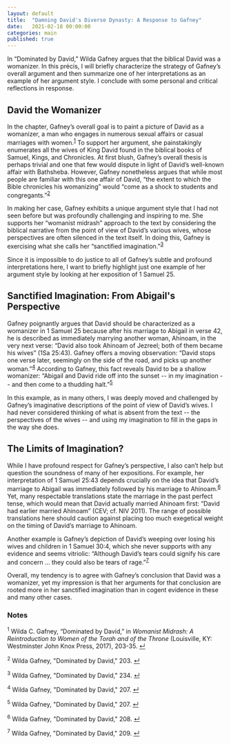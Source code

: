 ```yaml
---
layout: default
title:  "Damning David's Diverse Dynasty: A Response to Gafney"
date:   2021-02-18 00:00:00
categories: main
published: true
---
```


In “Dominated by David,” Wilda Gafney argues that the biblical David was a womanizer. In this précis, I will briefly characterize the strategy of Gafney’s overall argument and then summarize one of her interpretations as an example of her argument style. I conclude with some 
personal and critical reflections in response.

## David the Womanizer
In the chapter, Gafney’s overall goal is to paint a picture of David as a womanizer, a man who engages in numerous sexual affairs or casual marriages with women.<sup id="a1">[1](#f1)</sup> To support her argument, she painstakingly enumerates all the wives of King David found in the biblical books of Samuel, Kings, and Chronicles. At first blush, Gafney’s overall thesis is perhaps trivial and one that few would dispute in light of David’s well-known affair with Bathsheba. However, Gafney nonetheless argues that while most people are familiar with this one affair of David, “the extent to which the Bible chronicles his womanizing” would “come as a shock to students and congregants.”<sup id="a2">[2](#f2)</sup>

In making her case, Gafney exhibits a unique argument style that I had not seen before but was profoundly challenging and inspiring to me. She supports her “womanist midrash” approach to the text by considering the biblical narrative from the point of view of David’s various wives, whose perspectives are often silenced in the text itself. In doing this, Gafney is exercising what she calls her “sanctified imagination.”<sup id="a3">[3](#f3)</sup>

Since it is impossible to do justice to all of Gafney’s subtle and profound interpretations here, I want to briefly highlight just one example of her argument style by looking at her exposition of 1 Samuel 25.

## Sanctified Imagination: From Abigail's Perspective
Gafney poignantly argues that David should be characterized as a womanizer in 1 Samuel 25 because after his marriage to Abigail in verse 42, he is described as immediately marrying another woman, Ahinoam, in the very next verse: “David also took Ahinoam of Jezreel; both of them became his wives” (1Sa 25:43). Gafney offers a moving observation: “David stops one verse later, seemingly on the side of the road, and picks up another woman.”<sup id="a4">[4](#f4)</sup> According to Gafney, this fact reveals David to be a shallow womanizer: “Abigail and David ride off into the sunset -- in my imagination -- and then come to a thudding halt.”<sup id="a5">[5](#f5)</sup>

In this example, as in many others, I was deeply moved and challenged by Gafney’s imaginative descriptions of the point of view of David’s wives. I had never considered thinking of what is absent from the text -- the perspectives of the wives -- and using my imagination to fill in the gaps in the way she does. 

## The Limits of Imagination?
While I have profound respect for Gafney’s perspective, I also can’t help but question the soundness of many of her expositions. For example, her interpretation of 1 Samuel 25:43 depends crucially on the idea that David’s marriage to Abigail was immediately followed by his marriage to Ahinoam.<sup id="a6">[6](#f6)</sup> Yet, many respectable translations state the marriage in the past perfect tense, which would mean that David actually married Ahinoam first: “David had earlier married Ahinoam” (CEV; cf. NIV 2011). The range of possible translations here should caution against placing too much exegetical weight on the timing of David’s marriage to Ahinoam.

Another example is Gafney’s depiction of David’s weeping over losing his wives and children in 1 Samuel 30:4, which she never supports with any evidence and seems vitriolic: “Although David’s tears could signify his care and concern ... they could also be tears of rage.”<sup id="a7">[7](#f7)</sup>

Overall, my tendency is to agree with Gafney’s conclusion that David was a womanizer, yet my impression is that her arguments for that conclusion are rooted more in her sanctified imagination than in cogent evidence in these and many other cases.

### Notes
<sup id="f1">1</sup> Wilda C. Gafney, “Dominated by David,” in *Womanist Midrash: A Reintroduction to Women of the Torah and of the Throne* (Louisville, KY: Westminster John Knox Press, 2017), 203-35. [↵](#a1)

<sup id="f2">2</sup> Wilda Gafney, "Dominated by David," 203. [↵](#a2)

<sup id="f3">3</sup> Wilda Gafney, "Dominated by David," 234. [↵](#a3)

<sup id="f4">4</sup> Wilda Gafney, "Dominated by David," 207. [↵](#a4)

<sup id="f5">5</sup> Wilda Gafney, "Dominated by David," 207. [↵](#a5)

<sup id="f6">6</sup> Wilda Gafney, "Dominated by David," 208. [↵](#a6)

<sup id="f7">7</sup> Wilda Gafney, "Dominated by David," 209. [↵](#a7)
